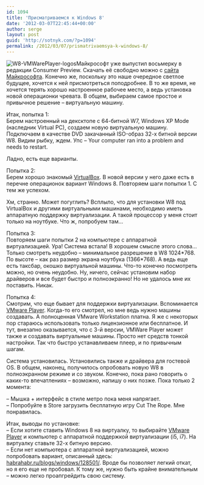 ```yaml
---
id: 1094
title: 'Присматриваемся к Windows 8'
date: '2012-03-07T22:45:44+00:00'
author: serge
layout: post
guid: 'http://sotnyk.com/?p=1094'
permalink: /2012/03/07/prismatrivaemsya-k-windows-8/
---
```


![](https://sotnyk.github.io/wp-content/uploads/2012/03/W8-VMWarePlayer-logos.png "W8-VMWarePlayer-logos")Майкрософт уже выпустил восьмерку в редакции Consumer Preview. Скачать её свободно можно с [сайта Майкрософта](http://windows.microsoft.com/ru-RU/windows-8/download). Конечно же, поскольку это наше очередное светлое будущее, хочется к ней присмотреться поподробнее. В то же время, не хочется терять хорошо настроенное рабочее место, а ведь установка новой операционки чревата. В общем, выбираем самое простое и привычное решение – виртуальную машину.

Итак, попытка 1:  
Берем настроенный на дексктопе с 64-битной W7, Windows XP Mode (наследник Virtual PC), создаем новую виртуальную машину. Подключаем в качестве DVD закачанный ISO-образ 32-х битной версии W8. Видим рыбку, ждем. Упс – Your computer ran into a problem and needs to restart.

Ладно, есть еще варианты.  
  
Попытка 2:  
Берем хорошо знакомый [VirtualBox](https://www.virtualbox.org/). В новой версии у него даже есть в перечне операционок вариант Windows 8. Повторяем шаги попытки 1. С тем же успехом.

Хм, странно. Может погуглить? Всплыло, что для установки W8 под VirtualBox и другими виртуальными машинами, необходимо иметь аппаратную поддержку виртуализации. А такой процессор у меня стоит только на ноутбуке. Что ж, попробуем там…

Попытка 3:  
Повторяем шаги попытки 2 на компьютере с аппаратной виртуализацией. Ура! Система встала! В хорошем смысле этого слова… Только смотреть неудобно – минимальное разрешение в W8 1024\*768. По высоте – как раз размер экрана ноутбука (1366\*768). А ведь еще есть таксбар, окошко виртуальной машины. Что-то конечно посмотреть можно, но очень неудобно. Ну, ничего, сейчас установим набор драйверов и все будет быстро и полноэкранно! Но не удалось мне их поставить. Никак.

Попытка 4:  
Смотрим, что еще бывает для поддержки виртуализации. Вспоминается [VMware Player](http://downloads.vmware.com/d/). Когда-то его смотрел, но мне ведь нужно машины создавать. А полноценная VMware Workstation платна. Я же с некоторых пор стараюсь использовать только лицензионное или бесплатное. И тут, внезапно оказывается, что с 3-й версии, VMWare Player может также и создавать виртуальные машины. Просто нет средств тонкой настройки. Так что быстро устанавливаем плеер, и по привычным шагам.

Система установилась. Установились также и драйвера для гостевой OS. В общем, наконец, получилось опробовать новую W8 в полноэкранном режиме и со звуком. Конечно, пока рано говорить о каких-то впечатлениях – возможно, напишу о них позже. Пока только 2 момента:

– Мышка + интерфейс в стиле метро пока меня напрягает.  
– Попробуйте в Store загрузить бесплатную игру Cut The Rope. Мне понравилась.

Итак, выводы по установке:  
– Если хотите ставить Windows 8 на виртуалку, то выбирайте [VMware Player](http://downloads.vmware.com/d/) и компьютер с аппаратной поддержкой виртуализации (i5, i7). На виртуалку ставьте 32-х битную версию.  
– Если нет компьютера с аппаратной виртуализацией, можно попробовать вариант, описанный здесь: [habrahabr.ru/blogs/windows/128501/](http://habrahabr.ru/blogs/windows/128501/). Вроде бы позволяет легкий откат, но я его еще не пробовал. К тому же, нужно быть крайне внимательным – можно легко проапгрейдить свою систему.